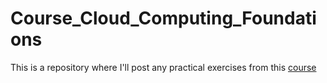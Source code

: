 # Course_Cloud_Computing_Foundations
This is a repository where I'll post any practical exercises from this [course](https://www.coursera.org/programs/la-triada-pyiv5?authProvider=coursera4deymonterrey&eoc=true&productId=A0LoWgzBEeuK9g5tRr2svQ&productType=course&showMiniModal=true)
